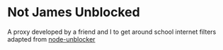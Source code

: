 # Not James Unblocked
A proxy developed by a friend and I to get around school internet filters adapted from [node-unblocker](https://github.com/nfriedly/node-unblocker)

